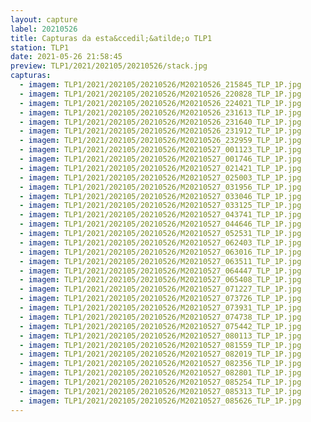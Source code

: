 ```yaml
---
layout: capture
label: 20210526
title: Capturas da esta&ccedil;&atilde;o TLP1
station: TLP1
date: 2021-05-26 21:58:45
preview: TLP1/2021/202105/20210526/stack.jpg
capturas:
  - imagem: TLP1/2021/202105/20210526/M20210526_215845_TLP_1P.jpg
  - imagem: TLP1/2021/202105/20210526/M20210526_220828_TLP_1P.jpg
  - imagem: TLP1/2021/202105/20210526/M20210526_224021_TLP_1P.jpg
  - imagem: TLP1/2021/202105/20210526/M20210526_231613_TLP_1P.jpg
  - imagem: TLP1/2021/202105/20210526/M20210526_231640_TLP_1P.jpg
  - imagem: TLP1/2021/202105/20210526/M20210526_231912_TLP_1P.jpg
  - imagem: TLP1/2021/202105/20210526/M20210526_232959_TLP_1P.jpg
  - imagem: TLP1/2021/202105/20210526/M20210527_001123_TLP_1P.jpg
  - imagem: TLP1/2021/202105/20210526/M20210527_001746_TLP_1P.jpg
  - imagem: TLP1/2021/202105/20210526/M20210527_021421_TLP_1P.jpg
  - imagem: TLP1/2021/202105/20210526/M20210527_025003_TLP_1P.jpg
  - imagem: TLP1/2021/202105/20210526/M20210527_031956_TLP_1P.jpg
  - imagem: TLP1/2021/202105/20210526/M20210527_033046_TLP_1P.jpg
  - imagem: TLP1/2021/202105/20210526/M20210527_033125_TLP_1P.jpg
  - imagem: TLP1/2021/202105/20210526/M20210527_043741_TLP_1P.jpg
  - imagem: TLP1/2021/202105/20210526/M20210527_044646_TLP_1P.jpg
  - imagem: TLP1/2021/202105/20210526/M20210527_052531_TLP_1P.jpg
  - imagem: TLP1/2021/202105/20210526/M20210527_062403_TLP_1P.jpg
  - imagem: TLP1/2021/202105/20210526/M20210527_063016_TLP_1P.jpg
  - imagem: TLP1/2021/202105/20210526/M20210527_063511_TLP_1P.jpg
  - imagem: TLP1/2021/202105/20210526/M20210527_064447_TLP_1P.jpg
  - imagem: TLP1/2021/202105/20210526/M20210527_065408_TLP_1P.jpg
  - imagem: TLP1/2021/202105/20210526/M20210527_071227_TLP_1P.jpg
  - imagem: TLP1/2021/202105/20210526/M20210527_073726_TLP_1P.jpg
  - imagem: TLP1/2021/202105/20210526/M20210527_073931_TLP_1P.jpg
  - imagem: TLP1/2021/202105/20210526/M20210527_074738_TLP_1P.jpg
  - imagem: TLP1/2021/202105/20210526/M20210527_075442_TLP_1P.jpg
  - imagem: TLP1/2021/202105/20210526/M20210527_080113_TLP_1P.jpg
  - imagem: TLP1/2021/202105/20210526/M20210527_081559_TLP_1P.jpg
  - imagem: TLP1/2021/202105/20210526/M20210527_082019_TLP_1P.jpg
  - imagem: TLP1/2021/202105/20210526/M20210527_082356_TLP_1P.jpg
  - imagem: TLP1/2021/202105/20210526/M20210527_082801_TLP_1P.jpg
  - imagem: TLP1/2021/202105/20210526/M20210527_085254_TLP_1P.jpg
  - imagem: TLP1/2021/202105/20210526/M20210527_085313_TLP_1P.jpg
  - imagem: TLP1/2021/202105/20210526/M20210527_085626_TLP_1P.jpg
---
```

